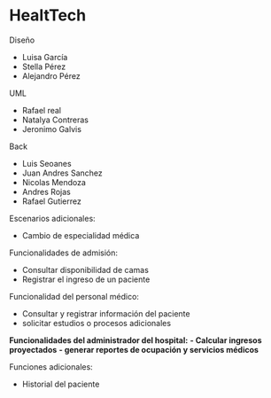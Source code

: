 # HealtTech

Diseño 
 - Luisa García
 - Stella Pérez
 - Alejandro Pérez

UML
  - Rafael real
  - Natalya Contreras
  - Jeronimo Galvis

Back 
 - Luis Seoanes 
 - Juan Andres Sanchez
 - Nicolas Mendoza
 - Andres Rojas
 - Rafael Gutierrez

Escenarios adicionales:
- Cambio de especialidad médica
  
Funcionalidades de admisión:
- Consultar disponibilidad de camas
- Registrar el ingreso de un paciente
  
Funcionalidad del personal médico:
- Consultar y registrar información del paciente
- solicitar estudios o procesos adicionales
  
**Funcionalidades del administrador del hospital:**
**- Calcular ingresos proyectados**
**- generar reportes de ocupación y servicios médicos**
  
Funciones adicionales:
- Historial del paciente


